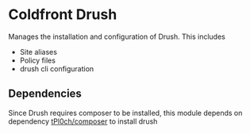 Coldfront Drush
===============

Manages the installation and configuration of Drush. This includes

- Site aliases
- Policy files
- drush cli configuration

Dependencies
------------

Since Drush requires composer to be installed, this module depends on dependency [tPl0ch/composer](https://forge.puppetlabs.com/tPl0ch/composer) to install drush